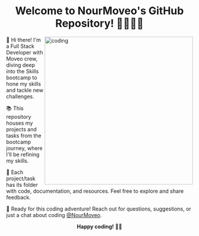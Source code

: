 <h1 align="center">Welcome to NourMoveo's GitHub Repository! 👋🏻👋🏻</h1>
<img align="right" alt="coding" width=400 src="https://mir-s3-cdn-cf.behance.net/project_modules/disp/601014116770475.6068beff4640a.gif" />
<p align="left">🚀 Hi there! I'm a Full Stack Developer with Moveo crew, diving deep into the Skills bootcamp to hone my skills and tackle new challenges.</p>

<p align="left">📚 This repository houses my projects and tasks from the bootcamp journey, where I'll be refining my skills.</p>

<p align="left">📂 Each project/task has its folder with code, documentation, and resources. Feel free to explore and share feedback.</p>

<p align="left">🌟 Ready for this coding adventure! Reach out for questions, suggestions, or just a chat about coding <a href="https://github.com/NourMoveo">@NourMoveo</a>.</p>

<p align="center"><strong>Happy coding!</strong> 🚀✨</p>
